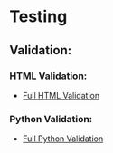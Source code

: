 # Testing


## Validation:
### HTML Validation:

- [Full HTML Validation](documentation/validation/html_validation.pdf)


### Python Validation:

- [Full Python Validation](documentation/validation/python_validation.pdf)